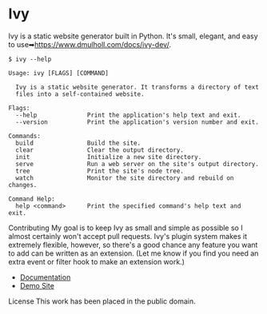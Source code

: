
# Ivy

Ivy is a static website generator built in Python. It's small, elegant, and easy to use➡https://www.dmulholl.com/docs/ivy-dev/.

    $ ivy --help

    Usage: ivy [FLAGS] [COMMAND]

      Ivy is a static website generator. It transforms a directory of text
      files into a self-contained website.

    Flags:
      --help              Print the application's help text and exit.
      --version           Print the application's version number and exit.

    Commands:
      build               Build the site.
      clear               Clear the output directory.
      init                Initialize a new site directory.
      serve               Run a web server on the site's output directory.
      tree                Print the site's node tree.
      watch               Monitor the site directory and rebuild on changes.

    Command Help:
      help <command>      Print the specified command's help text and exit.

Contributing
My goal is to keep Ivy as small and simple as possible so I almost certainly won't accept pull requests. Ivy's plugin system makes it extremely flexible, however, so there's a good chance any feature you want to add can be written as an extension. (Let me know if you find you need an extra event or filter hook to make an extension work.)


* [Documentation](http://mulholland.xyz/docs/ivy/)
* [Demo Site](http://ivy.mulholland.xyz/graphite/)

License
This work has been placed in the public domain.
